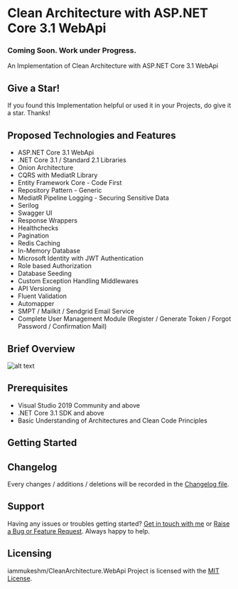 # Clean Architecture with ASP.NET Core 3.1 WebApi
### Coming Soon. Work under Progress.
An Implementation of Clean Architecture with ASP.NET Core 3.1 WebApi

## Give a Star!
If you found this Implementation helpful or used it in your Projects, do give it a star. Thanks!

## Proposed Technologies and Features
- ASP.NET Core 3.1 WebApi
- .NET Core 3.1 / Standard 2.1 Libraries
- Onion Architecture
- CQRS with MediatR Library
- Entity Framework Core - Code First
- Repository Pattern - Generic
- MediatR Pipeline Logging - Securing Sensitive Data
- Serilog
- Swagger UI
- Response Wrappers
- Healthchecks
- Pagination
- Redis Caching
- In-Memory Database
- Microsoft Identity with JWT Authentication
- Role based Authorization
- Database Seeding
- Custom Exception Handling Middlewares
- API Versioning
- Fluent Validation
- Automapper
- SMPT / Mailkit / Sendgrid Email Service
- Complete User Management Module (Register / Generate Token / Forgot Password / Confirmation Mail)

## Brief Overview
![alt text](https://www.codewithmukesh.com/wp-content/uploads/2020/06/Onion-Architecture-In-ASP.NET-Core.png)

## Prerequisites
- Visual Studio 2019 Community and above
- .NET Core 3.1 SDK and above
- Basic Understanding of Architectures and Clean Code Principles

## Getting Started

## Changelog
Every changes / additions / deletions will be recorded in the [Changelog file](https://github.com/iammukeshm/CleanArchitecture.WebApi/blob/master/CHANGELOG.md).

## Support
Having any issues or troubles getting started? [Get in touch with me](https://www.codewithmukesh.com/contact) or [Raise a Bug or Feature Request](https://github.com/iammukeshm/CleanArchitecture.WebApi/issues/new/choose). Always happy to help.

## Licensing
iammukeshm/CleanArchitecture.WebApi Project is licensed with the [MIT License](https://github.com/iammukeshm/CleanArchitecture.WebApi/blob/master/LICENSE).
